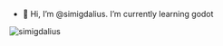 - 👋 Hi, I’m @simigdalius. I’m currently learning godot


<p align="left">
</p>

<p><img align="center" src="https://github-readme-stats.vercel.app/api/top-langs?username=simigdalius&show_icons=true&locale=en&layout=compact" alt="simigdalius" /></p>



